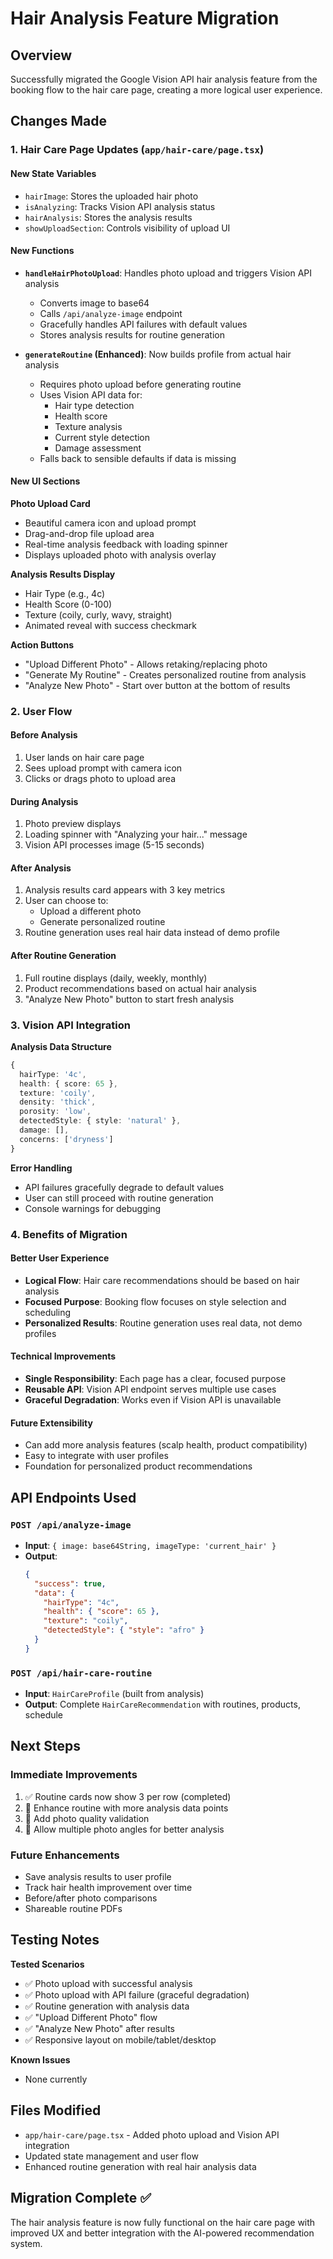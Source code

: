 # Hair Analysis Feature Migration

## Overview

Successfully migrated the Google Vision API hair analysis feature from the booking flow to the hair care page, creating a more logical user experience.

## Changes Made

### 1. Hair Care Page Updates (`app/hair-care/page.tsx`)

#### New State Variables

- `hairImage`: Stores the uploaded hair photo
- `isAnalyzing`: Tracks Vision API analysis status
- `hairAnalysis`: Stores the analysis results
- `showUploadSection`: Controls visibility of upload UI

#### New Functions

- **`handleHairPhotoUpload`**: Handles photo upload and triggers Vision API analysis

  - Converts image to base64
  - Calls `/api/analyze-image` endpoint
  - Gracefully handles API failures with default values
  - Stores analysis results for routine generation

- **`generateRoutine` (Enhanced)**: Now builds profile from actual hair analysis
  - Requires photo upload before generating routine
  - Uses Vision API data for:
    - Hair type detection
    - Health score
    - Texture analysis
    - Current style detection
    - Damage assessment
  - Falls back to sensible defaults if data is missing

#### New UI Sections

**Photo Upload Card**

- Beautiful camera icon and upload prompt
- Drag-and-drop file upload area
- Real-time analysis feedback with loading spinner
- Displays uploaded photo with analysis overlay

**Analysis Results Display**

- Hair Type (e.g., 4c)
- Health Score (0-100)
- Texture (coily, curly, wavy, straight)
- Animated reveal with success checkmark

**Action Buttons**

- "Upload Different Photo" - Allows retaking/replacing photo
- "Generate My Routine" - Creates personalized routine from analysis
- "Analyze New Photo" - Start over button at the bottom of results

### 2. User Flow

#### Before Analysis

1. User lands on hair care page
2. Sees upload prompt with camera icon
3. Clicks or drags photo to upload area

#### During Analysis

1. Photo preview displays
2. Loading spinner with "Analyzing your hair..." message
3. Vision API processes image (5-15 seconds)

#### After Analysis

1. Analysis results card appears with 3 key metrics
2. User can choose to:
   - Upload a different photo
   - Generate personalized routine
3. Routine generation uses real hair data instead of demo profile

#### After Routine Generation

1. Full routine displays (daily, weekly, monthly)
2. Product recommendations based on actual hair analysis
3. "Analyze New Photo" button to start fresh analysis

### 3. Vision API Integration

**Analysis Data Structure**

```typescript
{
  hairType: '4c',
  health: { score: 65 },
  texture: 'coily',
  density: 'thick',
  porosity: 'low',
  detectedStyle: { style: 'natural' },
  damage: [],
  concerns: ['dryness']
}
```

**Error Handling**

- API failures gracefully degrade to default values
- User can still proceed with routine generation
- Console warnings for debugging

### 4. Benefits of Migration

#### Better User Experience

- **Logical Flow**: Hair care recommendations should be based on hair analysis
- **Focused Purpose**: Booking flow focuses on style selection and scheduling
- **Personalized Results**: Routine generation uses real data, not demo profiles

#### Technical Improvements

- **Single Responsibility**: Each page has a clear, focused purpose
- **Reusable API**: Vision API endpoint serves multiple use cases
- **Graceful Degradation**: Works even if Vision API is unavailable

#### Future Extensibility

- Can add more analysis features (scalp health, product compatibility)
- Easy to integrate with user profiles
- Foundation for personalized product recommendations

## API Endpoints Used

### `POST /api/analyze-image`

- **Input**: `{ image: base64String, imageType: 'current_hair' }`
- **Output**:
  ```json
  {
    "success": true,
    "data": {
      "hairType": "4c",
      "health": { "score": 65 },
      "texture": "coily",
      "detectedStyle": { "style": "afro" }
    }
  }
  ```

### `POST /api/hair-care-routine`

- **Input**: `HairCareProfile` (built from analysis)
- **Output**: Complete `HairCareRecommendation` with routines, products, schedule

## Next Steps

### Immediate Improvements

1. ✅ Routine cards now show 3 per row (completed)
2. 🔄 Enhance routine with more analysis data points
3. 🔄 Add photo quality validation
4. 🔄 Allow multiple photo angles for better analysis

### Future Enhancements

- Save analysis results to user profile
- Track hair health improvement over time
- Before/after photo comparisons
- Shareable routine PDFs

## Testing Notes

**Tested Scenarios**

- ✅ Photo upload with successful analysis
- ✅ Photo upload with API failure (graceful degradation)
- ✅ Routine generation with analysis data
- ✅ "Upload Different Photo" flow
- ✅ "Analyze New Photo" after results
- ✅ Responsive layout on mobile/tablet/desktop

**Known Issues**

- None currently

## Files Modified

- `app/hair-care/page.tsx` - Added photo upload and Vision API integration
- Updated state management and user flow
- Enhanced routine generation with real hair analysis data

## Migration Complete ✅

The hair analysis feature is now fully functional on the hair care page with improved UX and better integration with the AI-powered recommendation system.
